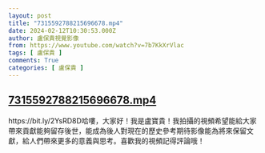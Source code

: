 ```yaml
---
layout: post
title: "7315592788215696678.mp4"
date: 2024-02-12T10:30:53.000Z
author: 盧保貴視覺影像
from: https://www.youtube.com/watch?v=7b7KkXrVlac
tags: [ 盧保貴 ]
comments: True
categories: [ 盧保貴 ]
---
```

<!--1707733853000-->
[7315592788215696678.mp4](https://www.youtube.com/watch?v=7b7KkXrVlac)
------

<div>
https://bit.ly/2YsRD8D哈嘍，大家好！我是盧寶貴！我拍攝的視頻希望能給大家帶來貢獻能夠留存後世，能成為後人對現在的歷史參考期待影像能為將來保留文獻，給人們帶來更多的意義與思考。喜歡我的視頻記得評論哦！
</div>
